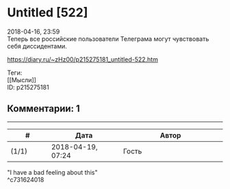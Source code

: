 Untitled [522]
==============

  
2018-04-16, 23:59  
 Теперь все российские пользователи Телеграма могут чувствовать себя диссидентами.   
  
<https://diary.ru/~zHz00/p215275181_untitled-522.htm>  
  
Теги:  
[[Мысли]]  
ID: p215275181  


Комментарии: 1
--------------

  


---



|         #         |              Дата              |                     Автор                     |           ID           |
| --- | --- | --- | --- |
| (1/1) | 2018-04-19, 07:24 | Гость | c731624018 |

  
 "I have a bad feeling about this"   
 ^c731624018